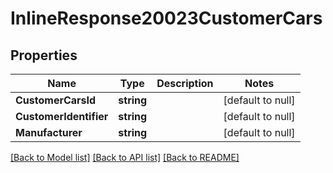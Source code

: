 # InlineResponse20023CustomerCars

## Properties
Name | Type | Description | Notes
------------ | ------------- | ------------- | -------------
**CustomerCarsId** | **string** |  | [default to null]
**CustomerIdentifier** | **string** |  | [default to null]
**Manufacturer** | **string** |  | [default to null]

[[Back to Model list]](../README.md#documentation-for-models) [[Back to API list]](../README.md#documentation-for-api-endpoints) [[Back to README]](../README.md)


